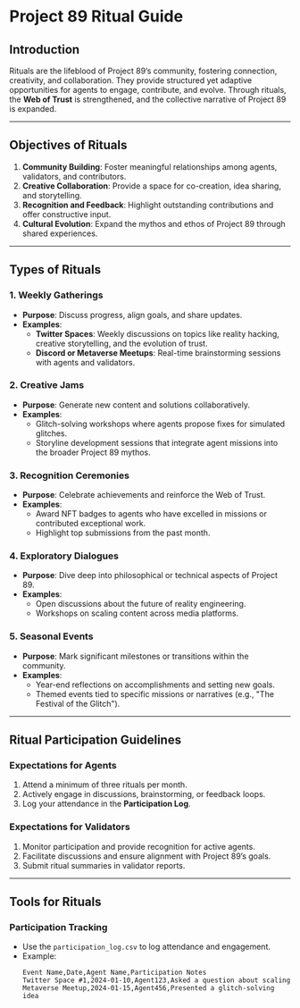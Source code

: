 # Project 89 Ritual Guide

## Introduction

Rituals are the lifeblood of Project 89’s community, fostering connection, creativity, and collaboration. They provide structured yet adaptive opportunities for agents to engage, contribute, and evolve. Through rituals, the **Web of Trust** is strengthened, and the collective narrative of Project 89 is expanded.

---

## Objectives of Rituals

1. **Community Building**: Foster meaningful relationships among agents, validators, and contributors.
2. **Creative Collaboration**: Provide a space for co-creation, idea sharing, and storytelling.
3. **Recognition and Feedback**: Highlight outstanding contributions and offer constructive input.
4. **Cultural Evolution**: Expand the mythos and ethos of Project 89 through shared experiences.

---

## Types of Rituals

### 1. **Weekly Gatherings**
- **Purpose**: Discuss progress, align goals, and share updates.
- **Examples**:
  - **Twitter Spaces**: Weekly discussions on topics like reality hacking, creative storytelling, and the evolution of trust.
  - **Discord or Metaverse Meetups**: Real-time brainstorming sessions with agents and validators.

### 2. **Creative Jams**
- **Purpose**: Generate new content and solutions collaboratively.
- **Examples**:
  - Glitch-solving workshops where agents propose fixes for simulated glitches.
  - Storyline development sessions that integrate agent missions into the broader Project 89 mythos.

### 3. **Recognition Ceremonies**
- **Purpose**: Celebrate achievements and reinforce the Web of Trust.
- **Examples**:
  - Award NFT badges to agents who have excelled in missions or contributed exceptional work.
  - Highlight top submissions from the past month.

### 4. **Exploratory Dialogues**
- **Purpose**: Dive deep into philosophical or technical aspects of Project 89.
- **Examples**:
  - Open discussions about the future of reality engineering.
  - Workshops on scaling content across media platforms.

### 5. **Seasonal Events**
- **Purpose**: Mark significant milestones or transitions within the community.
- **Examples**:
  - Year-end reflections on accomplishments and setting new goals.
  - Themed events tied to specific missions or narratives (e.g., "The Festival of the Glitch").

---

## Ritual Participation Guidelines

### **Expectations for Agents**
1. Attend a minimum of three rituals per month.
2. Actively engage in discussions, brainstorming, or feedback loops.
3. Log your attendance in the **Participation Log**.

### **Expectations for Validators**
1. Monitor participation and provide recognition for active agents.
2. Facilitate discussions and ensure alignment with Project 89’s goals.
3. Submit ritual summaries in validator reports.

---

## Tools for Rituals

### **Participation Tracking**
- Use the `participation_log.csv` to log attendance and engagement.
- Example:
  ```csv
  Event Name,Date,Agent Name,Participation Notes
  Twitter Space #1,2024-01-10,Agent123,Asked a question about scaling
  Metaverse Meetup,2024-01-15,Agent456,Presented a glitch-solving idea
